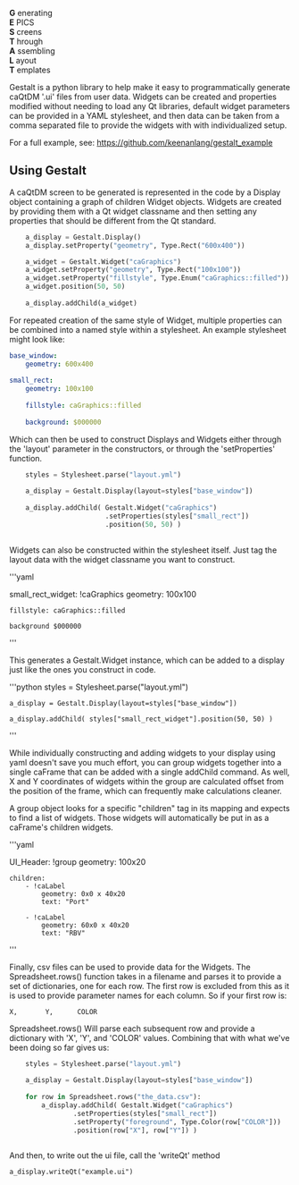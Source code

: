 **G** enerating  
**E** PICS  
**S** creens  
**T** hrough  
**A** ssembling  
**L** ayout  
**T** emplates  



Gestalt is a python library to help make it easy to programmatically 
generate caQtDM '.ui' files from user data. Widgets can be created and 
properties modified without needing to load any Qt libraries, default 
widget parameters can be provided in a YAML stylesheet, and then data 
can be taken from a comma separated file to provide the widgets with 
with individualized setup.

For a full example, see: https://github.com/keenanlang/gestalt_example

## Using Gestalt

A caQtDM screen to be generated is represented in the code by a Display 
object containing a graph of children Widget objects. Widgets are created 
by providing them with a Qt widget classname and then setting any properties 
that should be different from the Qt standard.

```python
    a_display = Gestalt.Display()
    a_display.setProperty("geometry", Type.Rect("600x400"))

    a_widget = Gestalt.Widget("caGraphics")
    a_widget.setProperty("geometry", Type.Rect("100x100"))
    a_widget.setProperty("fillstyle", Type.Enum("caGraphics::filled"))
    a_widget.position(50, 50)
    
    a_display.addChild(a_widget)
```

For repeated creation of the same style of Widget, multiple properties can 
be combined into a named style within a stylesheet. An example stylesheet 
might look like:

```yaml
base_window:
    geometry: 600x400
    
small_rect:
    geometry: 100x100
    
    fillstyle: caGraphics::filled
    
    background: $000000
```

Which can then be used to construct Displays and Widgets either through the 
'layout' parameter in the constructors, or through the 'setProperties' function.

```python
    styles = Stylesheet.parse("layout.yml")
    
    a_display = Gestalt.Display(layout=styles["base_window"])
    
    a_display.addChild( Gestalt.Widget("caGraphics")
                        .setProperties(styles["small_rect"])
                        .position(50, 50) )
                        
```

Widgets can also be constructed within the stylesheet itself. Just tag the layout
data with the widget classname you want to construct.

'''yaml
   
small_rect_widget: !caGraphics
    geometry: 100x100
    
    fillstyle: caGraphics::filled
    
    background $000000
'''

This generates a Gestalt.Widget instance, which can be added to a display just like
the ones you construct in code.

'''python
    styles = Stylesheet.parse("layout.yml")
    
    a_display = Gestalt.Display(layout=styles["base_window"])
    
    a_display.addChild( styles["small_rect_widget"].position(50, 50) )
    
'''

While individually constructing and adding widgets to your display using yaml doesn't
save you much effort, you can group widgets together into a single caFrame that can
be added with a single addChild command. As well, X and Y coordinates of widgets within 
the group are calculated offset from the position of the frame, which can frequently
make calculations cleaner.

A group object looks for a specific "children" tag in its mapping and expects to find
a list of widgets. Those widgets will automatically be put in as a caFrame's children
widgets.

'''yaml

UI_Header: !group
    geometry: 100x20
    
    children:
        - !caLabel
            geometry: 0x0 x 40x20
            text: "Port"
            
        - !caLabel
            geometry: 60x0 x 40x20
            text: "RBV"
'''


Finally, csv files can be used to provide data for the Widgets. The Spreadsheet.rows() 
function takes in a filename and parses it to provide a set of dictionaries, one for 
each row. The first row is excluded from this as it is used to provide parameter names for 
each column. So if your first row is:

`X,       Y,      COLOR`

Spreadsheet.rows() Will parse each subsequent row and provide a dictionary with 'X', 'Y', 
and 'COLOR' values. Combining that with what we've been doing so far gives us:

```python
    styles = Stylesheet.parse("layout.yml")
    
    a_display = Gestalt.Display(layout=styles["base_window"])
    
    for row in Spreadsheet.rows("the_data.csv"):
        a_display.addChild( Gestalt.Widget("caGraphics")
                .setProperties(styles["small_rect"])
                .setProperty("foreground", Type.Color(row["COLOR"]))
                .position(row["X"], row["Y"]) )
                
```

And then, to write out the ui file, call the 'writeQt' method

`a_display.writeQt("example.ui")`
